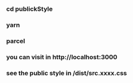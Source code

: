 ### cd publickStyle

### yarn

### parcel

### you can visit in http://localhost:3000

### see the public style in /dist/src.xxxx.css

